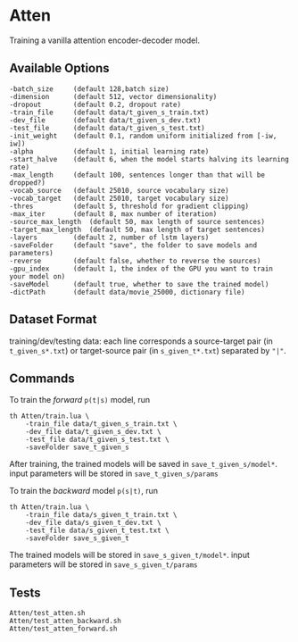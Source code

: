 # Atten
Training a vanilla attention encoder-decoder model.

## Available Options

    -batch_size     (default 128,batch size)
    -dimension      (default 512, vector dimensionality)
    -dropout        (default 0.2, dropout rate)
    -train_file     (default data/t_given_s_train.txt)
    -dev_file       (default data/t_given_s_dev.txt)
    -test_file      (default data/t_given_s_test.txt)
    -init_weight    (default 0.1, random uniform initialized from [-iw, iw])
    -alpha          (default 1, initial learning rate)
    -start_halve    (default 6, when the model starts halving its learning rate)
    -max_length     (default 100, sentences longer than that will be dropped?)
    -vocab_source   (default 25010, source vocabulary size)
    -vocab_target   (default 25010, target vocabulary size)
    -thres          (default 5, threshold for gradient clipping)
    -max_iter       (default 8, max number of iteration)
    -source_max_length  (default 50, max length of source sentences)
    -target_max_length  (default 50, max length of target sentences)
    -layers         (default 2, number of lstm layers)
    -saveFolder     (default "save", the folder to save models and parameters)
    -reverse        (default false, whether to reverse the sources)
    -gpu_index      (default 1, the index of the GPU you want to train your model on)
    -saveModel      (default true, whether to save the trained model)
    -dictPath       (default data/movie_25000, dictionary file)

## Dataset Format
training/dev/testing data: each line corresponds a source-target pair (in ``t_given_s*.txt``) or target-source pair (in ``s_given_t*.txt``) separated by ``"|"``.

## Commands
To train the *forward* `p(t|s)` model, run

    th Atten/train.lua \
        -train_file data/t_given_s_train.txt \
        -dev_file data/t_given_s_dev.txt \
        -test_file data/t_given_s_test.txt \
        -saveFolder save_t_given_s

After training, the trained models will be saved in ``save_t_given_s/model*``. input parameters will be stored in ``save_t_given_s/params``

To train the *backward* model `p(s|t)`, run

    th Atten/train.lua \
        -train_file data/s_given_t_train.txt \
        -dev_file data/s_given_t_dev.txt \
        -test_file data/s_given_t_test.txt \
        -saveFolder save_s_given_t

The trained models will be stored in ``save_s_given_t/model*``. input parameters will be stored in ``save_s_given_t/params``


## Tests
    Atten/test_atten.sh
    Atten/test_atten_backward.sh
    Atten/test_atten_forward.sh